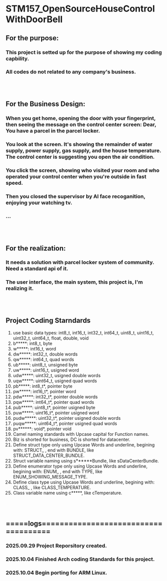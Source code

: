 # STM157_OpenSourceHouseControlWithDoorBell
## For the purpose:
### This project is setted up for the purpose of showing my coding capbility.
### All codes do not related to any company's business.
<br><br>

## For the Business Design:
### When you get home, opening the door with your fingerprint, then seeing the message on the control center screen: Dear, You have a parcel in the parcel locker.
### You look at the screen. It's showing the remainder of water supply, power supply, gas supply, and the house temperature. The control center is suggesting you open the air condition.
### You click the screen, showing who visited your room and who operated your control center when you're outside in fast speed.
### Then you closed the supervisor by AI face recoganition, enjoying your watching tv.
### ...
<br><br>

## For the realization:
### It needs a solution with parcel locker system of community. Need a standard api of it.
### The user interface, the main system, this project is, I'm realizing it.
<br><br>

## Project Coding Starndards
1. use basic data types: int8_t, int16_t, int32_t, int64_t, uint8_t, uint16_t, uint32_t, uint64_t, float, double, void
2. b*****: int8_t, byte
3. w*****: int16_t, word
4. dw*****: int32_t, double words
5. qw*****: int64_t, quad words
6. ub*****: uint8_t, unsigned byte
7. uw*****: uint16_t, usigned word
8. udw*****: uint32_t, usigned double words
9. uqw*****: uint64_t, usigned quad words
10. pb*****: int8_t*, pointer byte
11. pw*****: int16_t*, pointer word
12. pdw*****: int32_t*, pointer double words
13. pqw*****: int64_t*, pointer quad words
14. pub*****: uint8_t*, pointer usigned byte
15. puw*****: uint16_t*, pointer usigned word
16. pudw*****: uint32_t*, pointer usigned double words
17. puqw*****: uint64_t*, pointer usigned quad words
18. pv******: void*, pointer void
19. Camel naming standards with Upcase capital for Function names.
20. Biz is shorted for business, DC is shorted for datacenter.
21. Define struct type only using Upcase Words and underline, begining with: STRUCT_ , end with BUNDLE, like STRUCT_DATA_CENTER_BUNDLE.
22. Struct variable naming using s******Bundle, like sDataCenterBundle.
23. Define enumerator type only using Upcase Words and underline, begining with: ENUM_ , end with TYPE, like ENUM_SHOWING_MESSAGE_TYPE.
24. Define class type using Upcase Words and underline, begining with: CLASS_ , like CLASS_TEMPERATURE.
25. Class variable name using c*****, like cTemperature.

<br><br>

## =====logs=====================================
### 2025.09.29 Project Reporsitory created.
### 2025.10.04 Finished Arch coding Standards for this project.
###
### 2025.10.04 Begin porting for ARM Linux.

